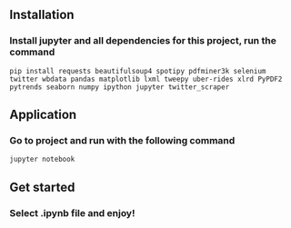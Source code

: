 ## Installation
### Install jupyter and all dependencies for this project, run the command
```
pip install requests beautifulsoup4 spotipy pdfminer3k selenium twitter wbdata pandas matplotlib lxml tweepy uber-rides xlrd PyPDF2 pytrends seaborn numpy ipython jupyter twitter_scraper
```
## Application
### Go to project and run with the following command
```
jupyter notebook
```
## Get started
### Select .ipynb file and enjoy!
